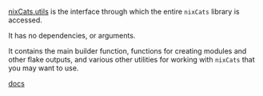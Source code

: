[nixCats.utils](./default.nix) is the interface through which the entire `nixCats` library is accessed.

It has no dependencies, or arguments.

It contains the main builder function, functions for creating modules and other flake outputs,
and various other utilities for working with `nixCats` that you may want to use.

[docs](https://nixCats.org/TOC.html)
